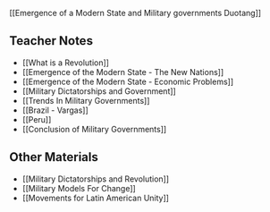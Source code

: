 
[[Emergence of a Modern State and Military governments Duotang]]
## Teacher Notes
- [[What is a Revolution]]
- [[Emergence of the Modern State - The New Nations]]
- [[Emergence of the Modern State - Economic Problems]]
- [[Military Dictatorships and Government]]
- [[Trends In Military Governments]]
- [[Brazil - Vargas]]
- [[Peru]]
- [[Conclusion of Military Governments]]
## Other Materials
- [[Military Dictatorships and Revolution]]
- [[Military Models For Change]]
- [[Movements for Latin American Unity]]